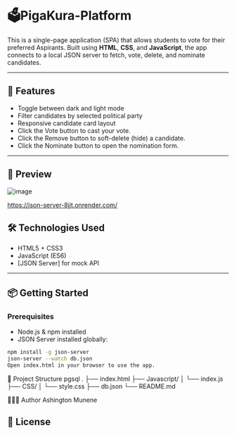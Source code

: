 # 🗳️PigaKura-Platform

This is a single-page application (SPA) that allows students to vote for their preferred Aspirants. Built using **HTML**, **CSS**, and **JavaScript**, the app connects to a local JSON server to fetch, vote, delete, and nominate candidates.

---

## 🚀 Features

- Toggle between dark and light mode
- Filter candidates by selected political party
- Responsive candidate card layout
- Click the Vote button to cast your vote.
- Click the Remove button to soft-delete (hide) a candidate.
- Click the Nominate button to open the nomination form.

---
## 📸 Preview
![image](https://github.com/user-attachments/assets/66115601-2446-4341-b01b-8e528f7a5727)

https://json-server-8jjt.onrender.com/

## 🛠️ Technologies Used

- HTML5 + CSS3
- JavaScript (ES6)
- [JSON Server] for mock API

---

## 📦 Getting Started

### Prerequisites

- Node.js & npm installed
- JSON Server installed globally:

```bash
npm install -g json-server
json-server --watch db.json
Open index.html in your browser to use the app.
```
📂 Project Structure
pgsql
.
├── index.html
├── Javascript/
│   └── index.js
├── CSS/
│   └── style.css
├── db.json
└── README.md

🙋🏽‍♂️ Author
Ashington Munene 

## 📄 License




